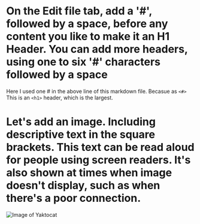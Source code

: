 # On the Edit file tab, add a '#', followed by a space, before any content you like to make it an H1 Header. You can add more headers, using one to six '#' characters followed by a space

Here I used one # in the above line of this markdown file. Becasue as `<#>` This is an `<h1>` header, which is the largest.

# Let's add an image. Including descriptive text in the square brackets. This text can be read aloud for people using screen readers. It's also shown at times when image doesn't display, such as when there's a poor connection.

![Image of Yaktocat](https://octodex.github.com/images/yaktocat.png)
